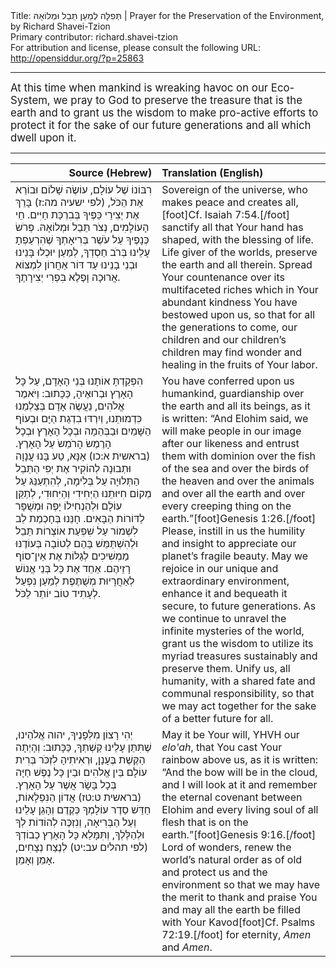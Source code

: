 <html>
<head></head>
<body>
Title: תְּפִלָּה לְמַעַן תֵּבֵל וּמְלוֹאָהּ | Prayer for the Preservation of the Environment, by Richard Shavei-Tzion<br />
Primary contributor: richard.shavei-tzion<br />
For attribution and license, please consult the following URL: <a href="http://opensiddur.org/?p=25863">http://opensiddur.org/?p=25863</a>
<p />
<hr />

<div class="english" style="font-size: 1.2em;">
At this time when mankind is wreaking havoc on our Eco-System, we pray to God to preserve the treasure that is the earth and to grant us the wisdom to make pro-active efforts to protect it for the sake of our future generations and all which dwell upon it.
</div>

<hr />

<table style="margin-left: auto;margin-right: auto;" class="draggable">
<thead><tr><th id="x" style="text-align: right;">Source (Hebrew)</th><th style="text-align: left;">Translation (English)</th></tr></thead>
<tbody>
<tr><td style="vertical-align:top;" width="46%">
<div class="liturgy"><span lang="he">
רִבּוֹנוֹ שֶׁל עוֹלָם, 
עוֹשֶׂה שָׁלוֹם וּבוֹרֵא אֶת הַכֹּל, <span class="citation">(לפי ישעיה מה:ז)</span>
בָּרֵךְ אֶת יְצִירֵי כַּפֶּיךָ בְּבִרְכַּת חַיִּים.
חֵי הָעוֹלָמִים, נְצֹר תֵּבֵל וּמְלוֹאָהּ. 
פְּרֹשׂ כְּנָפֶיךָ עַל עֹשֶׁר בְּרִיאָתְךָ 
שֶׁהִרְעַפְתָ עָלֵינוּ בְּרֹב חַסְדְךָ, 
לְמַעַן יוּכְלוּ בָּנֵינוּ וּבְנֵי בָנֵינוּ עַד דּוֹר אַחֲרוֹן 
לִמְצוֹא אֲרוּכָה וָפֶלֶא בִּפְרִי יְצִירָתֶךָ.
</span></div></td>
 
<td style="vertical-align:top;" width="53%">
<div class="english">
Sovereign of the universe, 
who makes peace and creates all,[foot]Cf. Isaiah 7:54.[/foot] 
sanctify all that Your hand has shaped, with the blessing of life. 
Life giver of the worlds, preserve the earth and all therein. 
Spread Your countenance over its multifaceted riches 
which in Your abundant kindness You have bestowed upon us, 
so that for all the generations to come, our children and our children’s children 
may find wonder and healing in the fruits of Your labor.
</div></td></tr>


<tr><td style="vertical-align:top;" width="46%">
<div class="liturgy"><span lang="he">
הִפְקַדְתָּ אוֹתָנוּ בְּנֵי הָאָדָם,
עַל כָּל הָאָרֶץ וּבְרוּאֶיהָ, 
כַּכָּתוּב: וַיֹּאמֶר אֱלֹהִים, 
נַעֲשֶׂה אָדָם בְּצַלְמֵנוּ כִּדְמוּתֵנוּ, 
וְיִרְדּוּ בִדְגַת הַיָּם 
וּבְעוֹף הַשָּׁמַיִם 
וּבַבְּהֵמָה 
וּבְכָל הָאָרֶץ 
וּבְכָל הָרֶמֶשׂ הָרֹמֵשֹ עַל הָאָרֶץ. <span class="citation">(בראשית א:כו)</span>
אָנָּא, טַע בָּנוּ עֲנָוָה וּתְבוּנָה 
לְהוֹקִיר אֶת יְפִי הַתֵּבֵל הַתְּלוּיָה עַל בְּלִימָה, 
לְהִתְעַנֵּג עַל מְקוֹם חִיּוּתֵנוּ הַיְּחִידִי וְהַיִּחוּדִי,  
לְתַקֵּן עוֹלָם וּלְהַנְחִילוֹ יָפֶה וּמְשֻׁפָּר לַדּוֹרוֹת הַבָּאִים. 
חָנֵּנוּ בְּחָכְמַת לֵב לִשְׁמוֹר עַל שִׁפְעַת אוֹצְרוֹת תֵּבֵל 
וּלְהִשְׁתַּמֵּשׁ בָּהֶם לְטוֹבָה בְּעוֹדֶנּוּ מַמְשִׁיכִים לְגַלּוֹת אֶת אֵין־סוֹף רָזֵיהֶם. 
אַחֵד אֶת כָּל בְּנֵי אֱנוֹשׁ לְאַחֲרָיוּת מְשֻׁתֶּפֶת 
לְמַעַן נִפְעַל לְעָתִיד טוֹב יוֹתֵר לַכֹּל.
</span></div></td>
 
<td style="vertical-align:top;" width="53%">
<div class="english">
You have conferred upon us humankind, 
guardianship over the earth and all its beings, 
as it is written: “And Elohim said, 
we will make people in our image after our likeness 
and entrust them with dominion over the fish of the sea 
and over the birds of the heaven 
and over the animals 
and over all the earth 
and over every creeping thing on the earth.”[foot]Genesis 1:26.[/foot] 
Please, instill in us the humility and insight 
to appreciate our planet’s fragile beauty. 
May we rejoice in our unique and extraordinary environment, 
enhance it and bequeath it secure, to future generations. 
As we continue to unravel the infinite mysteries of the world, 
grant us the wisdom to utilize its myriad treasures sustainably and preserve them. 
Unify us, all humanity, with a shared fate and communal responsibility, 
so that we may act together for the sake of a better future for all.
</div></td></tr>


<tr><td style="vertical-align:top;" width="46%">
<div class="liturgy"><span lang="he">
יְהִי רָצוֹן מִלְּפָנֶיךָ, 
יהוה אֱלֹהֵינוּ, 
שֶׁתִּתֵּן עָלֵינוּ קַשְׁתְךָ, 
כַּכָּתוּב: וְהָיְתָה הַקֶּשֶׁת בֶּעָנָן, 
וּרְאִיתִיהָ לִזְכֹּר בְּרִית עוֹלָם בֵּין אֱלֹהִים 
וּבֵין כָּל נֶפֶשׁ חַיָּה בְּכָל בָּשָׂר אֲשֶׁר עַל הָאָרֶץ. <span class="citation">(בראשית ט:טז)</span> 
אֲדוֹן הַנִּפְלָאוֹת, 
חַדֵּשׁ סֵדֶר עוֹלָמְךָ כְּקֶדֶם 
וְהָגֵן עָלֵינוּ וְעַל הַבְּרִיאָה,  
וְנִזְכֶּה לְהוֹדוֹת לְךָ וּלְהַלֶּלְךָ, 
וְתִּמָּלֵא כָּל הָאָרֶץ כְבוֹדְךָ <span class="citation">(לפי תהלים עב:יט)</span>  
לְנֶצַח נְצָחִים,
אָמֵן וְאָמֵן.
</span></div></td>
 
<td style="vertical-align:top;" width="53%">
<div class="english">
May it be Your will, 
YHVH our <em>elo'ah</em>, 
that You cast Your rainbow above us, 
as it is written: “And the bow will be in the cloud, 
and I will look at it and remember the eternal covenant between Elohim
and every living soul of all flesh that is on the earth.”[foot]Genesis 9:16.[/foot] 
Lord of wonders, 
renew the world’s natural order as of old 
and protect us and the environment 
so that we may have the merit to thank and praise You 
and may all the earth be filled with Your Kavod[foot]Cf. Psalms 72:19.[/foot] 
for eternity, 
<em>Amen</em> and <em>Amen</em>.
</div></td></tr>
</tbody></table>

&nbsp;

</body>
</html>